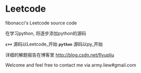 Leetcode
========

fibonacci's Leetcode source code

在学习python, 将逐步添加python的源码

__`c++`__  源码以Leetcode_开始
__`python`__ 源码以py_开始

详细的解题报告在博客里 http://blog.csdn.net/flyupliu

Welcome and feel free to contact me via army.liew#gmail.com

